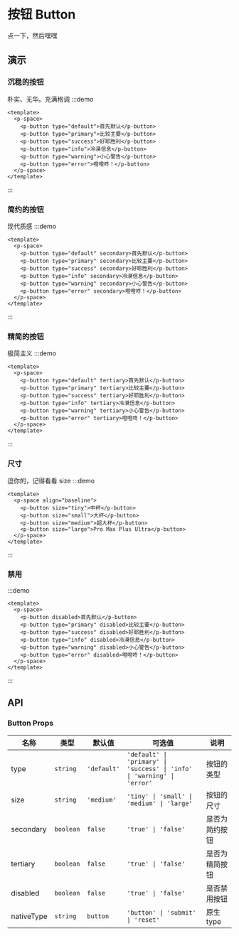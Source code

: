 # 按钮 Button
点一下，然后嘿嘿
## 演示
### 沉稳的按钮
朴实、无华。充满格调
:::demo
```vue
<template>
  <p-space>
    <p-button type="default">首先默认</p-button>
    <p-button type="primary">比较主要</p-button>
    <p-button type="success">好耶胜利</p-button>
    <p-button type="info">冷漠信息</p-button>
    <p-button type="warning">小心警告</p-button>
    <p-button type="error">噔噔咚！</p-button>
  </p-space>
</template>
```
:::

### 简约的按钮
现代质感
:::demo
```vue
<template>
  <p-space>
    <p-button type="default" secondary>首先默认</p-button>
    <p-button type="primary" secondary>比较主要</p-button>
    <p-button type="success" secondary>好耶胜利</p-button>
    <p-button type="info" secondary>冷漠信息</p-button>
    <p-button type="warning" secondary>小心警告</p-button>
    <p-button type="error" secondary>噔噔咚！</p-button>
  </p-space>
</template>
```
:::

### 精简的按钮
极简主义
:::demo
```vue
<template>
  <p-space>
    <p-button type="default" tertiary>首先默认</p-button>
    <p-button type="primary" tertiary>比较主要</p-button>
    <p-button type="success" tertiary>好耶胜利</p-button>
    <p-button type="info" tertiary>冷漠信息</p-button>
    <p-button type="warning" tertiary>小心警告</p-button>
    <p-button type="error" tertiary>噔噔咚！</p-button>
  </p-space>
</template>
```
:::

### 尺寸
逗你的，记得看看 size
:::demo
```vue
<template>
  <p-space align="baseline">
    <p-button size="tiny">中杯</p-button>
    <p-button size="small">大杯</p-button>
    <p-button size="medium">超大杯</p-button>
    <p-button size="large">Pro Max Plus Ultra</p-button>
  </p-space>
</template>
```
:::

### 禁用
:::demo
```vue
<template>
  <p-space>
    <p-button disabled>首先默认</p-button>
    <p-button type="primary" disabled>比较主要</p-button>
    <p-button type="success" disabled>好耶胜利</p-button>
    <p-button type="info" disabled>冷漠信息</p-button>
    <p-button type="warning" disabled>小心警告</p-button>
    <p-button type="error" disabled>噔噔咚！</p-button>
  </p-space>
</template>
```
:::

## API
### Button Props
| 名称 | 类型 | 默认值 | 可选值 | 说明 |
| --- | --- | --- | --- | --- |
| type | `string` | `'default'` | `'default' \| 'primary' \| 'success' \| 'info' \| 'warning' \| 'error'` | 按钮的类型 |
| size | `string` | `'medium'` | `'tiny' \| 'small' \| 'medium' \| 'large'` |按钮的尺寸 |
| secondary | `boolean` | `false` | `'true' \| 'false'` | 是否为简约按钮 |
| tertiary | `boolean` | `false` | `'true' \| 'false'` | 是否为精简按钮 |
| disabled | `boolean` | `false` | `'true' \| 'false'` | 是否禁用按钮 |
| nativeType | `string` | `button` | `'button' \| 'submit' \| 'reset'` | 原生 type |
